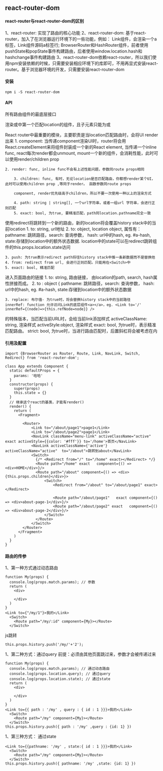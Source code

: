 ## react-router-dom
#### react-router与react-router-dom的区别
1、react-router: 实现了路由的核心功能
2、react-router-dom: 基于react-router，加入了在浏览器运行环境下的一些功能，例如： Link组件，会渲染一个a标签，Link组件源码a标签行; BrowserRouter和HashRouter组件，前者使用pushState和popState事件构建路由，后者使用window.location.hash和hashchange事件构建路由
3、react-router-dom依赖react-router，所以我们使用npm安装依赖的时候，只需要安装相应环境下的库即可，不用再显式安装react-router。基于浏览器环境的开发，只需要安装react-router-dom
#### 安装
```
npm i -S react-router-dom
```
#### API

所有路由组件的最底层接口

渲染或中第一个匹配location的组件，且子元素只能为或

React router中最重要的模块，主要职责是当location匹配路由时，会将UI render出来 1. component: 当传递component渲染UI时，router将会用React.createElement来将组件封装成一个新的React element, 当传递一个inline func, react每次render都会unmount, mount一个新的组件，会消耗性能，此时可以使用render/children prop
```
2. render: func, inline func不会有上述性能问题，参数同route props相同

    3. children: func, 有时，无论location是否匹配路由，你都想render某个UI，此时可以使用children prop ,等同于render。 函数参数同route props

    component, render优先级高于children，所以不要一次使用一种以上的渲染方式

    4. path: string | string[], 一个url字符串，或者一组url 字符串，会进行正则匹配 
    5. exact: bool, 为true, 要精准匹配，path同location.pathname完全一致
```
使用redirect将跳转到一个新的路由，新的location将会覆盖history stack中的当前location 1. to: string, url地址 2. to: object, location object, 属性有：pathname: 跳转路径，search: 查询参数， hash: url中的hash, eg. #a-hash, state:存储到location中的额外状态数据. location中的state可以在redirect跳转组件的this.props.location.state访问
```
3. push: 为true表示redirect path将往history stack中推一条新数据而不是替换他
4. from: redirect from url, 会进行正则匹配。只能用在<Switch>中
5. exact: bool, 精准匹配
```
进入页面路由的链接 1. to: string, 路由链接， 由location的path, search, hash属性拼接而成。 2. to : object { pathname: 跳转路径，search: 查询参数， hash: url中的hash, eg. #a-hash, state:存储到location中的额外状态数据
```
3. replace: 布尔值- 为true时，将会替换history stack中的当前路径
innerRef: function 允许访问Link的底层组件<a></a>，eg. <Link to='/' innerRef={(node)=>{this.refNode=node}} />
```
的特殊版本，当匹配当前URL时，会给当前link添加样式 activeClassName: string, 渲染样式 activeStyle:object, 渲染样式 exact: bool, 为true时，表示精准匹配路由。 strict: bool, 为true时，当进行路由匹配时，后置斜杠将会被考虑在内
#### 引用及配置
```
import {BrowserRouter as Router, Route, Link, NavLink, Switch, Redirect} from 'react-router-dom';

class App extends Component {
  static defaultProps = {
    params: '哈哈'
  }
  constructor(props) {
    super(props)
    this.state = {}
  }
  // 继承这个react的基类，才能有render()
  render() {
    return (
      <Fragment>

        <Router>  
            <Link to="/about/page1">page1</Link>
            <Link to="/about/page2">page1</Link>
            <NavLink className="menu-link" activeClassName="active" exact activeStyle={{color: '#fff'}} to='/home'>首页</NavLink>
            <NavLink activeClassName={'active'} activeClassName="active"  to="/about">跳转到about</NavLink>
            <Switch>
              {/* <Redirect from="/" to="/home" exact></Redirect> */}
              <Route path="/home" exact   component={() => <div>HOME</div>}/>
              <Route path="/about" component={() => <div>{this.props.children}</div>}>
                  <Switch>
                      <Redirect from="/about" to="/about/page1" exact></Redirect>

                      <Route path="/about/page1"   exact component={() => <div>about-page-1</div>}/>
                      <Route path="/about/page2" exact   component={() => <div>about-page-2</div>}/>
                  </Switch>
              </Route>
            </Switch>
        </Router>
      </Fragment>
    )
  }
}
```
#### 路由的传参
1、第一种方式通过动态路由
```
function My(props) {
  console.log(props.match.params); // 参数
  return (
    <div>

    </div>
  )
}
<Link to={"/my/1"}>我的</Link>
  <Switch>
    <Route path="/my/:id" component={My}></Route>
  </Switch>
```
js跳转
```
this.props.history.push('/my/'+'2');
```
1、第二种方式：通过query
前提：必须由其他页面跳过来，参数才会被传递过来
```
function My(props) {
  console.log(props.match.params); // 通过动态路由
  console.log(props.location.query); // 通过query
  console.log(props.location.state); // 通过state
  return (
    <div>

    </div>
  )
}
<Link to={{ path : '/my' , query : { id : 1 }}}>我的</Link>
  <Switch>
    <Route path="/my" component={My}></Route>
  </Switch>
this.props.history.push({ path : '/my' ,query : {id: 1} })
```
1、第三种方式： 通过state
```
<Link to={{pathname: '/my' , state:{ id : 1 }}}>我的</Link>
  <Switch>
    <Route path="/my" component={My}></Route>
  </Switch>
this.props.history.push({ pathname: '/my' ,state: {id: 1} })
```